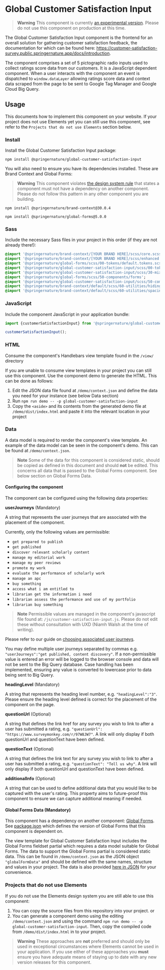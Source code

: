 # Global Customer Satisfaction Input

> **Warning**
> This component is currently [an experimental version](https://github.com/springernature/frontend-elements-docs/blob/main/user-guide/versioning.md#component-state). Please do not use this component on production at this time.

The Global Customer Satisfaction Input component is the frontend for an overall solution for gathering customer satisfaction feedback, the documentation for which can be found here: https://customer-satisfaction-survey.public.springernature.app/docs/introduction.

The component comprises a set of 5 pictographic radio inputs used to collect ratings score data from our customers. It is a JavaScript dependent component. When a user interacts with the component an event is dispatched to `window.dataLayer` allowing ratings score data and context data scraped from the page to be sent to Google Tag Manager and Google Cloud Big Query. 

## Usage
This documents how to implement this component on your website. If your project does not use Elements yet you can still use this component, see refer to the `Projects that do not use Elements` section below.
### Install
Install the Global Customer Satisfaction Input package:
```shell
npm install @springernature/global-customer-satisfaction-input
```
You will also need to ensure you have its dependencies installed. These are Brand Context and Global Forms:

> **Warning**
> This component violates [the design system rule](https://github.com/springernature/frontend-elements-docs/blob/main/user-guide/dependencies.md#dependencies) that states a component must not have a dependency on another component. Please do not follow this pattern in any other component you are building.

```shell
npm install @springernature/brand-context@30.0.4
```
```shell
npm install @springernature/global-forms@5.0.0
```

### Sass
Include the necessary Sass files in your project in this order (if they are not already there!):
```sass
@import '@springernature/brand-context/[YOUR BRAND HERE]/scss/core.scss';
@import '@springernature/brand-context/[YOUR BRAND HERE]/scss/enhanced.scss';
@import '@springernature/global-forms/scss/00-tokens/default.tokens.scss';
@import '@springernature/global-customer-satisfaction-input/scss/00-tokens/default.tokens.scss';
@import '@springernature/global-customer-satisfaction-input/scss/30-mixins/customer-satisfaction-input-button';
@import '@springernature/global-forms/scss/50-components/forms';
@import '@springernature/global-customer-satisfaction-input/scss/50-components/customer-satisfaction-input';
@import '@springernature/brand-context/default/scss/60-utilities/hiding.scss';
@import '@springernature/brand-context/default/scss/60-utilities/spacing.scss';
```

### JavaScript
Include the component JavaScript in your application bundle:
```js
import {customerSatisfactionInput} from '@springernature/global-customer-satisfaction-input';

customerSatisfactionInput();
```

### HTML
Consume the component's Handlebars view template found in the `/view/` directory

If you are unable to consume view templates in your project you can still use this component. Use the component demo to generate the HTML. This can be done as follows:

1. Edit the JSON data file found at `/demo/context.json` and define the data you need for your instance (see below Data section) 
2. Run `npm run demo -- -p global-customer-satisfaction-input`
3. Copy the `<aside>` and its contents from the generated demo file at `/demo/dist/index.html` and paste it into the relevant location in your project

### Data
A data model is required to render the component's view template. An example of the data model can be seen in the component's demo. This can be found at `/demo/context.json`.

> **Note**
> Some of the data for this component is considered static, should be copied as defined in this document and should **not** be edited. This concerns all data that is passed to the Global Forms component. See below section on Global Forms Data.

#### Configuring the component
The component can be configured using the following data properties:

**userJourneys** (Mandatory)

A string that represents the user journeys that are associated with the placement of the component.

Currently, only the following values are permissible:
* `get prepared to publish`
* `get published`
* `discover relevant scholarly content`
* `manage my editorial work`
* `manage my peer reviews`
* `promote my work`
* `evaluate the performance of scholarly work`
* `manage an apc`
* `buy something`
* `access what i am entitled to`
* `librarian get the information i need`
* `librarian assess the performance and use of my portfolio`
* `librarian buy something`

> **Note**
> Permissible values are managed in the component's javascript file found at: `/js/customer-satisfaction-input.js`. Please do not edit these without consultation with UXD (Niamh Walsh at the time of writing).

Please refer to our guide on [choosing associated user journeys](https://customer-satisfaction-survey.public.springernature.app/docs/getting-started/choosing-associated-user-journeys).

You may define multiple user journeys separated by commas e.g. `"userJourneys":"get published, content discovery"`. If a non-permissible value is entered an error will be logged to the browser console and data will not be sent to the Big Query database. Case handling has been implemented, ensuring any value is converted to lowercase prior to data being sent to Big Query.

**headingLevel** (Mandatory)

A string that represents the heading level number, e.g. `"headingLevel":"3"`. Please ensure the heading level defined is correct for the placement of the component on the page.

**questionUrl** (Optional)

A string that defines the link href for any survey you wish to link to after a user has submitted a rating, e.g. `"questionUrl": "https://www.surveymonkey.com/r/97W8JW7"`. A link will only display if both questionUrl and questionText have been defined.

**questionText** (Optional)

A string that defines the link text for any survey you wish to link to after a user has submitted a rating, e.g. `"questionText": "Tell us why"`. A link will only display if both questionUrl and questionText have been defined.

**additionalInfo** (Optional)

A string that can be used to define additional data that you would like to be captured with the user's rating. This property aims to future-proof this component to ensure we can capture additional meaning if needed.

#### Global Forms Data (Mandatory)

This component has a dependency on another component: [Global Forms](https://github.com/springernature/frontend-toolkits/tree/main/toolkits/global/packages/global-forms). See [package.json](https://github.com/springernature/frontend-toolkits/tree/main/toolkits/global/packages/global-customer-satisfaction-input/package.json#L10) which defines the version of Global Forms that this component is dependent on.

The view template for Global Customer Satisfaction Input includes the Global Forms fieldset partial which requires a data model suitable for Global Forms. The data to support the Global Forms partial is considered static data. This can be found in `/demo/context.json` as the JSON object `"globalFormData"` and should be defined with the same names, structure and values in your project. The data is also provided [here in JSON](https://gist.github.com/benjclark/8c77fce1ab83a1c3fd8b9ed21be9f366) for your convenience.

### Projects that do not use Elements

If you do not use the Elements design system you are still able to use this component:

1. You can copy the source files from this repository into your project.
or
2. You can generate a component demo using the editing `/demo/context.json` and using the command `npm run demo -- -p global-customer-satisfaction-input`. Then, copy the compiled code from `/demo/dist/index.html` in to your project.

> **Warning**
> These approaches are **not** preferred and should only be used in exceptional circumstances where Elements cannot be used in your application. If you use either of these approaches you **must** ensure you have adequate means of staying up to date with any new version releases for this component. 

